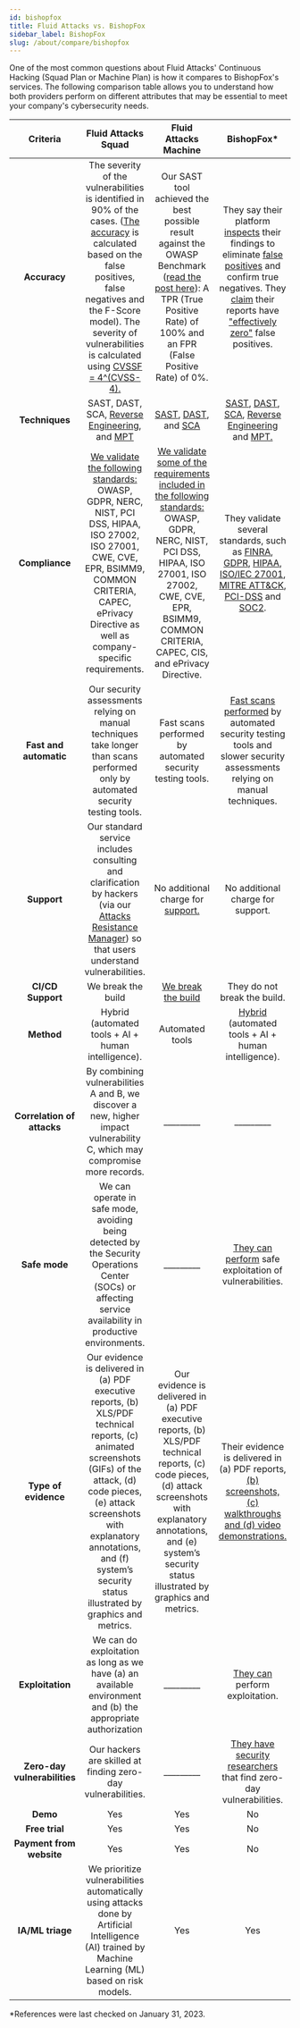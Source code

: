 ```yaml
---
id: bishopfox
title: Fluid Attacks vs. BishopFox
sidebar_label: BishopFox
slug: /about/compare/bishopfox
---
```


One of the most common questions
about Fluid Attacks' Continuous Hacking
(Squad Plan or Machine Plan)
is how it compares to BishopFox's services.
The following comparison table
allows you to understand
how both providers perform on different attributes
that may be essential to meet your company's cybersecurity needs.

|         **Criteria**         |                                                                                                                                               **Fluid Attacks  Squad**                                                                                                                                              |                                                                                                                            **Fluid Attacks Machine**                                                                                                                           |                                                                                                                                                                                                                                                                                                            **BishopFox***                                                                                                                                                                                                                                                                                                           |
|:----------------------------:|:-------------------------------------------------------------------------------------------------------------------------------------------------------------------------------------------------------------------------------------------------------------------------------------------------------------------:|:------------------------------------------------------------------------------------------------------------------------------------------------------------------------------------------------------------------------------------------------------------------------------:|:-----------------------------------------------------------------------------------------------------------------------------------------------------------------------------------------------------------------------------------------------------------------------------------------------------------------------------------------------------------------------------------------------------------------------------------------------------------------------------------------------------------------------------------------------------------------------------------------------------------------------------------:|
| **Accuracy**                 | The severity of the vulnerabilities is  identified in 90% of the cases. ([The  accuracy](/about/sla/accuracy/) is calculated based on the false  positives, false negatives and the F-Score  model). The severity of vulnerabilities is  calculated using [CVSSF = 4^(CVSS-4).](/about/faq/#adjustment-by-severity) | Our SAST tool achieved the best possible  result against the OWASP Benchmark  ([read the post here](https://fluidattacks.com/blog/owasp-benchmark-fluid-attacks/)): A TPR (True Positive  Rate) of 100% and an FPR (False Positive  Rate) of 0%.                               | They say their platform [inspects](https://research.gigaom.com/reprint/gigaom-radar-for-attack-surface-management-bishop-fox/) their findings to eliminate [false positives](https://bishopfox.com/platform) and confirm true negatives. They [claim](https://research.gigaom.com/reprint/gigaom-radar-for-attack-surface-management-bishop-fox/)  their reports have ["effectively zero"](https://www.globenewswire.com/en/news-release/2022/05/05/2436947/0/en/Bishop-Fox-Cosmos-Named-Only-Platform-Leader-in-Attack-Surface-Management-by-GigaOm.html) false positives.                                                         |
| **Techniques**               | SAST, DAST, SCA, [Reverse Engineering](https://fluidattacks.com/categories/re/), and [MPT](https://fluidattacks.com/categories/re/)                                                                                                                                                                                 | [SAST](https://fluidattacks.com/categories/sast/), [DAST](https://fluidattacks.com/categories/sast/),  and [SCA](https://fluidattacks.com/categories/sca/)                                                                                                                     | [SAST](https://bishopfox.com/services/secure-code-review), [DAST](https://s3.us-east-2.amazonaws.com/s3.bishopfox.com/prod-1437/Documents/Guides/Bishop-Fox-Application-Penetration-Testing-eBook.pdf), [SCA](https://bishopfox.com/services/secure-code-review), [Reverse Engineering](https://bishopfox.com/events/reverse-engineering-websites) and [MPT.](https://bishopfox.com/services/secure-code-review)                                                                                                                                                                                                                    |
| **Compliance**               | [We validate the following standards:](https://docs.fluidattacks.com/criteria/compliance/)  OWASP, GDPR, NERC, NIST, PCI DSS,  HIPAA, ISO 27002, ISO 27001, CWE, CVE,  EPR, BSIMM9, COMMON CRITERIA,  CAPEC, ePrivacy Directive as well as  company-specific requirements.                                          | [We validate some of the requirements  included in the following standards:](https://docs.fluidattacks.com/criteria/compliance/) OWASP, GDPR, NERC, NIST, PCI DSS,  HIPAA, ISO 27001, ISO 27002, CWE, CVE,  EPR, BSIMM9, COMMON CRITERIA,  CAPEC, CIS, and ePrivacy Directive. | They validate several standards, such as [FINRA](https://bishopfox.com/services/external-penetration-testing), [GDPR](https://bishopfox.com/resources/parrot-application-penetration-testing-customer-story), [HIPAA](https://bishopfox.com/services/external-penetration-testing), [ISO/IEC 27001](https://bishopfox.com/resources/apollo-io-google-assessment-customer-story), [MITRE ATT&CK](https://bishopfox.com/resources/illumio-micro-segmentation-customer-story), [PCI-DSS](https://bishopfox.com/services/external-penetration-testing) and [SOC2](https://bishopfox.com/resources/zephyr-policy-review-customer-story). |
| **Fast and automatic**       | Our security assessments relying on manual techniques take longer than scans performed only by automated security testing tools.                                                                                                                                                                                    | Fast scans performed by automated security testing tools.                                                                                                                                                                                                                      | [Fast scans performed](https://bishopfox.com/services/secure-code-review) by automated security testing tools and slower security assessments relying on manual techniques.                                                                                                                                                                                                                                                                                                                                                                                                                                                         |
| **Support**                  | Our standard service includes consulting  and clarification by hackers (via our  [Attacks Resistance Manager](https://docs.fluidattacks.com/machine/web/arm)) so that users  understand vulnerabilities.                                                                                                            | No additional charge for [support.](/machine/web/support/live-chat)                                                                                                                                                                                                            | No additional charge for support.                                                                                                                                                                                                                                                                                                                                                                                                                                                                                                                                                                                                   |
| **CI/CD Support**            | We break the build                                                                                                                                                                                                                                                                                                  | [We break the build](https://fluidattacks.com/solutions/devsecops/)                                                                                                                                                                                                            | They do not break the build.                                                                                                                                                                                                                                                                                                                                                                                                                                                                                                                                                                                                        |
| **Method**                   | Hybrid (automated tools + AI + human   intelligence).                                                                                                                                                                                                                                                               | Automated tools                                                                                                                                                                                                                                                                | [Hybrid](https://bishopfox.com/services/secure-code-review) (automated tools + AI + human intelligence).                                                                                                                                                                                                                                                                                                                                                                                                                                                                                                                            |
| **Correlation of attacks**   | By combining vulnerabilities A and B, we   discover a new, higher impact   vulnerability C, which may compromise   more records.                                                                                                                                                                                    | _________                                                                                                                                                                                                                                                                      | _________                                                                                                                                                                                                                                                                                                                                                                                                                                                                                                                                                                                                                           |
| **Safe mode**                | We can operate in safe mode, avoiding   being detected by the Security   Operations Center (SOCs) or affecting   service availability in productive   environments.                                                                                                                                                 | _________                                                                                                                                                                                                                                                                      | [They can perform](https://bishopfox.com/platform/continuous-attack-emulation) safe exploitation of vulnerabilities.                                                                                                                                                                                                                                                                                                                                                                                                                                                                                                                |
| **Type of evidence**         | Our evidence is delivered in (a) PDF   executive reports, (b) XLS/PDF technical   reports, (c) animated screenshots (GIFs)   of the attack, (d) code pieces, (e) attack   screenshots with explanatory annotations,   and (f) system’s security status illustrated   by graphics and metrics.                       | Our evidence is delivered in (a) PDF executive reports, (b) XLS/PDF technical reports, (c) code pieces, (d) attack screenshots with explanatory annotations, and (e) system’s security status illustrated by graphics and metrics.                                             | Their evidence is delivered in (a) PDF reports, [(b) screenshots, (c) walkthroughs and (d) video demonstrations.](https://s3.us-east-2.amazonaws.com/s3.bishopfox.com/prod-1437/Documents/ebooks/Bishop-Fox-DevSecOps-Field-Guide.pdf)                                                                                                                                                                                                                                                                                                                                                                                              |
| **Exploitation**             | We can do exploitation as long as we   have (a) an available environment and   (b) the appropriate authorization                                                                                                                                                                                                    | _________                                                                                                                                                                                                                                                                      | [They can](https://bishopfox.com/platform/continuous-attack-emulation) perform exploitation.                                                                                                                                                                                                                                                                                                                                                                                                                                                                                                                                        |
| **Zero-day vulnerabilities** | Our hackers are skilled at finding   zero-day vulnerabilities.                                                                                                                                                                                                                                                      | _________                                                                                                                                                                                                                                                                      | [They have security researchers](https://bishopfox.com/labs) that find zero-day vulnerabilities.                                                                                                                                                                                                                                                                                                                                                                                                                                                                                                                                    |
| **Demo**                     | Yes                                                                                                                                                                                                                                                                                                                 | Yes                                                                                                                                                                                                                                                                            | No                                                                                                                                                                                                                                                                                                                                                                                                                                                                                                                                                                                                                                  |
| **Free trial**               | Yes                                                                                                                                                                                                                                                                                                                 | Yes                                                                                                                                                                                                                                                                            | No                                                                                                                                                                                                                                                                                                                                                                                                                                                                                                                                                                                                                                  |
| **Payment from website**     | Yes                                                                                                                                                                                                                                                                                                                 | Yes                                                                                                                                                                                                                                                                            | No                                                                                                                                                                                                                                                                                                                                                                                                                                                                                                                                                                                                                                  |
| **IA/ML triage**             | We prioritize vulnerabilities automatically using  attacks done by Artificial Intelligence (AI) trained  by Machine Learning (ML) based on risk models.                                                                                                                                                             | Yes                                                                                                                                                                                                                                                                            | Yes                                                                                                                                                                                                                                                                                                                                                                                                                                                                                                                                                                                                                                 |

*References were last checked on January 31, 2023.
